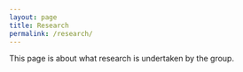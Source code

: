 ```yaml
---
layout: page
title: Research
permalink: /research/
---
```


This page is about what research is undertaken by the group.
